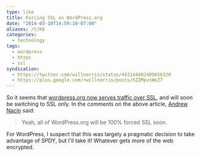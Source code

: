 ```yaml
---
type: like
title: Forcing SSL on WordPress.org
date: "2014-03-10T14:59:10-07:00"
aliases: /t/K8
categories:
  - technology
tags:
  - wordpress
  - https
  - ssl
syndication:
  - https://twitter.com/willnorris/status/443144602409656320
  - https://plus.google.com/+willnorris/posts/hZZMpvsWeZ7
---
```


So it seems that <a href="http://www.poststat.us/wordpress-org-now-delivered-ssl/" class="u-like-of">wordpress.org now serves traffic over SSL</a>,
and will soon be switching to SSL only. In the comments on the above article, [Andrew Nacin](http://nacin.com/) said:

> Yeah, all of WordPress.org will be 100% forced SSL soon.

For WordPress, I suspect that this was largely a pragmatic decision to take advantage of SPDY, but I'll take it!
Whatever gets more of the web encrypted.

